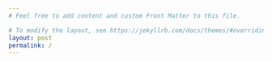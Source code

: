 ```yaml
---
# Feel free to add content and custom Front Matter to this file.

# To modify the layout, see https://jekyllrb.com/docs/themes/#overriding-theme-defaults
layout: post
permalink: /
---
```

